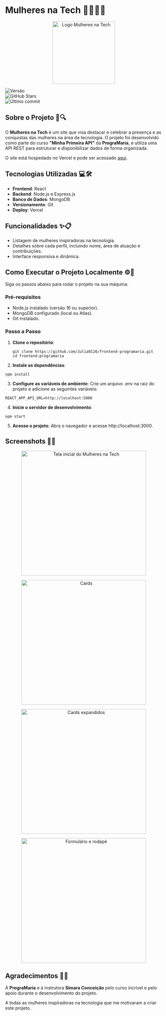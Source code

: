 # Mulheres na Tech 👩‍💻🌟🌐

<p align="center">
  <img src="https://i.imgur.com/037ZsLG.png" alt="Logo Mulheres na Tech" width="200">
</p>

![Versão](https://img.shields.io/badge/Versão-1.0.0-brightgreen)  
![GitHub Stars](https://img.shields.io/github/stars/Julia0126/frontend-programaria?style=social)  
![Último commit](https://img.shields.io/github/last-commit/Julia0126/frontend-programaria)  

## Sobre o Projeto 📝🔍

O **Mulheres na Tech** é um site que visa destacar e celebrar a presença e as conquistas das mulheres na área de tecnologia. O projeto foi desenvolvido como parte do curso **"Minha Primeira API"** da **PrograMaria**, e utiliza uma API REST para estruturar e disponibilizar dados de forma organizada.  

O site está hospedado no Vercel e pode ser acessado [aqui](https://mulheresnatech.vercel.app/).  

## Tecnologias Utilizadas  💻🛠️

- **Frontend**: React  
- **Backend**: Node.js e Express.js  
- **Banco de Dados**: MongoDB  
- **Versionamento**: Git  
- **Deploy**: Vercel  

## Funcionalidades  ✨📋

- Listagem de mulheres inspiradoras na tecnologia.  
- Detalhes sobre cada perfil, incluindo nome, área de atuação e contribuições.  
- Interface responsiva e dinâmica.  

## Como Executar o Projeto Localmente  ⚙️🚀

Siga os passos abaixo para rodar o projeto na sua máquina:  

### Pré-requisitos  

- Node.js instalado (versão 16 ou superior).  
- MongoDB configurado (local ou Atlas).  
- Git instalado.  

### Passo a Passo  

1. **Clone o repositório**:  
   ```
   git clone https://github.com/Julia0126/frontend-programaria.git
   cd frontend-programaria
   ```
2. **Instale as dependências**:
  ```
  npm install
   ```
  
3. **Configure as variáveis de ambiente**:
Crie um arquivo .env na raiz do projeto e adicione as seguintes variáveis:
  ```
  REACT_APP_API_URL=http://localhost:5000
  ```
4. **Inicie o servidor de desenvolvimento**:
  ```
  npm start
  ```
5. **Acesse o projeto**:
  Abra o navegador e acesse http://localhost:3000.

## Screenshots 📸📸

<p align="center"> <img src="https://i.imgur.com/R4epb98.png" alt="Tela inicial do Mulheres na Tech" width="400"></p>
<p align="center"> <img src="https://i.imgur.com/YyQ92n2.png" alt="Cards" width="400"></p>
<p align="center"> <img src="https://i.imgur.com/aMgFEgi.png" alt="Cards expandidos" width="400"></p>
<p align="center"> <img src="https://i.imgur.com/SUyMAKW.png" alt="Formulário e rodapé" width="400"></p>


## Agradecimentos 💐🤝
À **PrograMaria** e à instrutora **Simara Conceição** pelo curso incrível e pelo apoio durante o desenvolvimento do projeto.

A todas as mulheres inspiradoras na tecnologia que me motivaram a criar este projeto.
